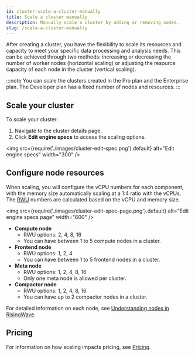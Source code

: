 ```yaml
---
id: cluster-scale-a-cluster-manually
title: Scale a cluster manually
description: Manually scale a cluster by adding or removing nodes.
slug: /scale-a-cluster-manually
---
```


After creating a cluster, you have the flexibility to scale its resources and capacity to meet your specific data processing and analysis needs. This can be achieved through two methods: increasing or decreasing the number of worker nodes (horizontal scaling) or adjusting the resource capacity of each node in the cluster (vertical scaling).

:::note
You can scale the clusters created in the Pro plan and the Enterprise plan. The Developer plan has a fixed number of nodes and resources.
:::

## Scale your cluster

To scale your cluster:

1. Navigate to the cluster details page.
2. Click **Edit engine specs** to access the scaling options.

<img
   src={require('./images/cluster-edit-spec.png').default}
   alt="Edit engine specs"
   width="300"
/>

## Configure node resources

When scaling, you will configure the vCPU numbers for each component, with the memory size automatically scaling at a 1:4 ratio with the vCPUs. The [RWU](/billing-pricing.md#risingwave-unit-rwu) numbers are calculated based on the vCPU and memory size.

<img
   src={require('./images/cluster-edit-spec-page.png').default}
   alt="Edit engine specs page"
   width="600"
/>

- **Compute node**
    - RWU options: 2, 4, 8, 16
    - You can have between 1 to 5 compute nodes in a cluster.
- **Frontend node**
    - RWU options: 1, 2, 4
    - You can have between 1 to 5 frontend nodes in a cluster.
- **Meta node**
    - RWU options: 1, 2, 4, 8, 16
    - Only one meta node is allowed per cluster.
- **Compactor node**
    - RWU options: 1, 2, 4, 8, 16
    - You can have up to 2 compactor nodes in a cluster.

For detailed information on each node, see [Understanding nodes in RisingWave](/cluster-choose-a-cluster-plan.md#understanding-nodes-in-risingwave).

## Pricing

For information on how scaling impacts pricing, see [Pricing](/billing-pricing.md).